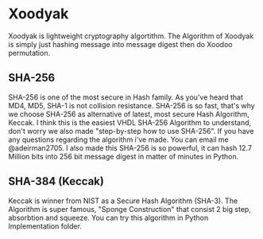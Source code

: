 # Xoodyak
Xoodyak is lightweight cryptography algortithm. The Algorithm of Xoodyak is simply just hashing message into message digest then do Xoodoo permutation.

## SHA-256
SHA-256 is one of the most secure in Hash family. As you've heard that MD4, MD5, SHA-1 is not collision resistance. SHA-256 is so fast, that's why we choose SHA-256 as alternative of latest, most secure Hash Algorithm, Keccak. I think this is the easiest VHDL SHA-256 Algorithm to understand, don't worry we also made "step-by-step how to use SHA-256". If you have any questions regarding the algorithm i've made. You can email me @adeirman2705. I also made this SHA-256 is so powerful, it can hash 12.7 Million bits into 256 bit message digest in matter of minutes in Python.

## SHA-384 (Keccak)
Keccak is winner from NIST as a Secure Hash Algorithm (SHA-3). The Algorithm is super famous, "Sponge Construction" that consist 2 big step, absorbtion and squeeze. You can try this algorithm in Python Implementation folder.
